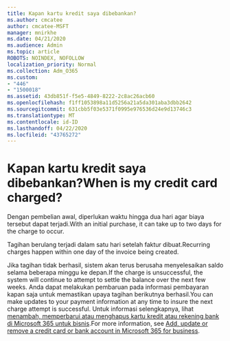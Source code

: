 ```yaml
---
title: Kapan kartu kredit saya dibebankan?
ms.author: cmcatee
author: cmcatee-MSFT
manager: mnirkhe
ms.date: 04/21/2020
ms.audience: Admin
ms.topic: article
ROBOTS: NOINDEX, NOFOLLOW
localization_priority: Normal
ms.collection: Adm_O365
ms.custom:
- "446"
- "1500018"
ms.assetid: 43db851f-f5e5-4849-8222-2c8ac26acb60
ms.openlocfilehash: f1ff1053898a11d5256a21a5da301aba3dbb2642
ms.sourcegitcommit: 631cbb5f03e5371f0995e976536d24e9d13746c3
ms.translationtype: MT
ms.contentlocale: id-ID
ms.lasthandoff: 04/22/2020
ms.locfileid: "43765272"
---
```

# <a name="when-is-my-credit-card-charged"></a><span data-ttu-id="ff61f-102">Kapan kartu kredit saya dibebankan?</span><span class="sxs-lookup"><span data-stu-id="ff61f-102">When is my credit card charged?</span></span>

<span data-ttu-id="ff61f-103">Dengan pembelian awal, diperlukan waktu hingga dua hari agar biaya tersebut dapat terjadi.</span><span class="sxs-lookup"><span data-stu-id="ff61f-103">With an initial purchase, it can take up to two days for the charge to occur.</span></span>
  
<span data-ttu-id="ff61f-104">Tagihan berulang terjadi dalam satu hari setelah faktur dibuat.</span><span class="sxs-lookup"><span data-stu-id="ff61f-104">Recurring charges happen within one day of the invoice being created.</span></span>
  
<span data-ttu-id="ff61f-105">Jika tagihan tidak berhasil, sistem akan terus berusaha menyelesaikan saldo selama beberapa minggu ke depan.</span><span class="sxs-lookup"><span data-stu-id="ff61f-105">If the charge is unsuccessful, the system will continue to attempt to settle the balance over the next few weeks.</span></span> <span data-ttu-id="ff61f-106">Anda dapat melakukan pembaruan pada informasi pembayaran kapan saja untuk memastikan upaya tagihan berikutnya berhasil.</span><span class="sxs-lookup"><span data-stu-id="ff61f-106">You can make updates to your payment information at any time to insure the next charge attempt is successful.</span></span> <span data-ttu-id="ff61f-107">Untuk informasi selengkapnya, lihat [menambah, memperbarui atau menghapus kartu kredit atau rekening bank di Microsoft 365 untuk bisnis](https://docs.microsoft.com/office365/admin/subscriptions-and-billing/add-update-or-remove-credit-card-or-bank-account).</span><span class="sxs-lookup"><span data-stu-id="ff61f-107">For more information, see [Add, update or remove a credit card or bank account in Microsoft 365 for business](https://docs.microsoft.com/office365/admin/subscriptions-and-billing/add-update-or-remove-credit-card-or-bank-account).</span></span>